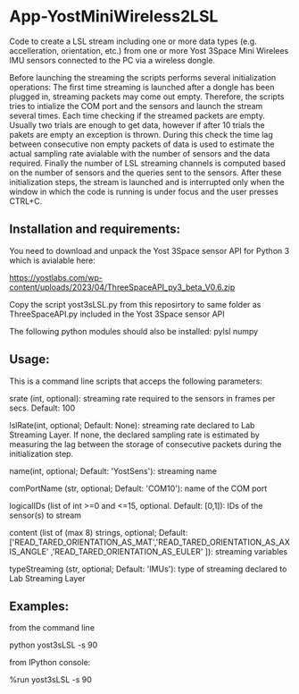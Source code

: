 # App-YostMiniWireless2LSL

Code to create a LSL stream including one or more data types (e.g. accelleration, orientation, etc.) from one or more Yost 3Space Mini Wirelees IMU sensors connected to the PC via a wireless dongle.

Before launching the streaming the scripts performs several initialization operations:
The first time streaming is launched after a dongle has been plugged in, streaming packets may come out empty. Therefore, the scripts tries to intialize the COM port and the sensors and launch the stream several times. Each time checking if the streamed packets are empty. 
Usually two trials are enough to get data, however if after 10 trials the pakets are empty an exception is thrown. During this check the time lag between consecutive non empty packets of data is used to estimate the actual sampling rate avialable with the number of sensors and the data required.
Finally the number of LSL streaming channels is computed based on the number of sensors and the queries sent to the sensors.
After these initialization steps, the stream is launched and is interrupted only when the window in which the code is running is under focus and the user presses CTRL+C.

## Installation and requirements:
You need to download and unpack the Yost 3Space sensor API for Python 3 which is avialable here:

https://yostlabs.com/wp-content/uploads/2023/04/ThreeSpaceAPI_py3_beta_V0.6.zip

Copy the script yost3sLSL.py from this reposirtory to same folder as ThreeSpaceAPI.py included in the Yost 3Space sensor API

The following python modules should also be installed:
pylsl
numpy

## Usage:
This is a command line scripts that acceps the following parameters: 

srate (int, optional): streaming rate required to the sensors in frames per secs. Default: 100
    
lslRate(int, optional; Default: None): streaming rate declared to Lab Streaming Layer. If none, the declared sampling rate is estimated by measuring the lag between the storage of consecutive packets during the initialization step.
    
name(int, optional; Default: 'YostSens'): streaming name
        
comPortName (str, optional; Default: 'COM10'): name of the COM port

logicalIDs (list of int >=0 and <=15, optional. Default: [0,1]): IDs of the sensor(s) to stream
        
content (list of (max 8) strings, optional; Default: ['READ_TARED_ORIENTATION_AS_MAT','READ_TARED_ORIENTATION_AS_AXIS_ANGLE' ,'READ_TARED_ORIENTATION_AS_EULER' ]): 
	streaming variables  

typeStreaming (str, optional; Default: 'IMUs'): type of streaming declared to Lab Streaming Layer

## Examples:
from the command line 

python yost3sLSL -s 90

from IPython console:

%run yost3sLSL -s 90